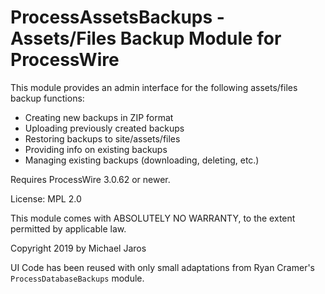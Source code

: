 # ProcessAssetsBackups - Assets/Files Backup Module for ProcessWire

This module provides an admin interface for the following assets/files backup functions:

* Creating new backups in ZIP format
* Uploading previously created backups
* Restoring backups to site/assets/files
* Providing info on existing backups
* Managing existing backups (downloading, deleting, etc.)

Requires ProcessWire 3.0.62 or newer.

License: MPL 2.0

This module comes with ABSOLUTELY NO WARRANTY, to the extent permitted by applicable law.

Copyright 2019 by Michael Jaros

UI Code has been reused with only small adaptations from Ryan Cramer's `ProcessDatabaseBackups` module.
